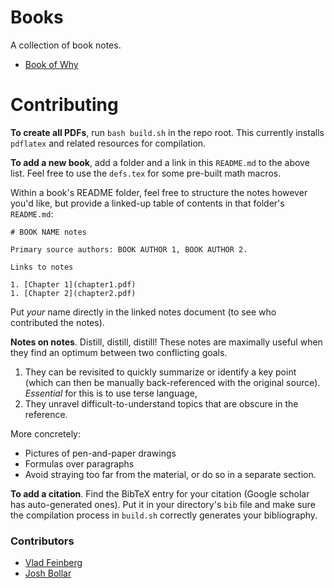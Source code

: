 # Books

A collection of book notes.

* [Book of Why](book-of-why/)

# Contributing

**To create all PDFs**, run `bash build.sh` in the repo root. This currently installs `pdflatex` and related resources for compilation.

**To add a new book**, add a folder and a link in this `README.md` to the above list. Feel free to use the `defs.tex`
for some pre-built math macros.

Within a book's README folder, feel free to structure the notes however you'd like, but provide a linked-up table of contents in that folder's `README.md`:

```{markdown}
# BOOK NAME notes

Primary source authors: BOOK AUTHOR 1, BOOK AUTHOR 2.

Links to notes

1. [Chapter 1](chapter1.pdf)
1. [Chapter 2](chapter2.pdf)
```

Put *your* name directly in the linked notes document (to see who contributed the notes).

**Notes on notes**. Distill, distill, distill! These notes are maximally useful when they find an optimum between two conflicting goals.

1. They can be revisited to quickly summarize or identify a key point (which can then be manually back-referenced with the original source). _Essential_ for this is to use terse language, 
1. They unravel difficult-to-understand topics that are obscure in the reference.

More concretely:

* Pictures of pen-and-paper drawings
* Formulas over paragraphs
* Avoid straying too far from the material, or do so in a separate section.

**To add a citation**. Find the BibTeX entry for your citation (Google scholar has auto-generated ones). Put it in your directory's `bib` file and make sure the compilation process in `build.sh` correctly generates your bibliography.

### Contributors

* [Vlad Feinberg](https://github.com/vlad17)
* [Josh Bollar](https://github.com/JoshBollar)
